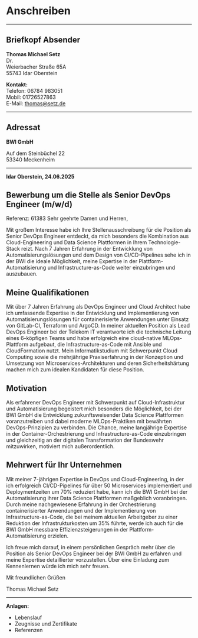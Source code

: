 # Anschreiben

---

## Briefkopf Absender

**Thomas Michael Setz**  
Dr.  
Weierbacher Straße 65A  
55743 Idar Oberstein  

**Kontakt:**  
Telefon: 06784 983051  
Mobil: 01726527863  
E-Mail: thomas@setz.de  
  
  

---

## Adressat

**BWI GmbH**  
  
  
Auf dem Steinbüchel 22  
53340 Meckenheim  

---

**Idar Oberstein, 24.06.2025**

## Bewerbung um die Stelle als Senior DevOps Engineer (m/w/d)
Referenz: 61383
Sehr geehrte Damen und Herren,

Mit großem Interesse habe ich Ihre Stellenausschreibung für die Position als Senior DevOps Engineer entdeckt, da mich besonders die Kombination aus Cloud-Engineering und Data Science Plattformen in Ihrem Technologie-Stack reizt. Nach 7 Jahren Erfahrung in der Entwicklung von Automatisierungslösungen und dem Design von CI/CD-Pipelines sehe ich in der BWI die ideale Möglichkeit, meine Expertise in der Plattform-Automatisierung und Infrastructure-as-Code weiter einzubringen und auszubauen.

## Meine Qualifikationen

Mit über 7 Jahren Erfahrung als DevOps Engineer und Cloud Architect habe ich umfassende Expertise in der Entwicklung und Implementierung von Automatisierungslösungen für containerisierte Anwendungen unter Einsatz von GitLab-CI, Terraform und ArgoCD. In meiner aktuellen Position als Lead DevOps Engineer bei der Telekom IT verantworte ich die technische Leitung eines 6-köpfigen Teams und habe erfolgreich eine cloud-native MLOps-Plattform aufgebaut, die Infrastructure-as-Code mit Ansible und CloudFormation nutzt. Mein Informatikstudium mit Schwerpunkt Cloud Computing sowie die mehrjährige Praxiserfahrung in der Konzeption und Umsetzung von Microservices-Architekturen und deren Sicherheitshärtung machen mich zum idealen Kandidaten für diese Position.

## Motivation

Als erfahrener DevOps Engineer mit Schwerpunkt auf Cloud-Infrastruktur und Automatisierung begeistert mich besonders die Möglichkeit, bei der BWI GmbH die Entwicklung zukunftsweisender Data Science Plattformen voranzutreiben und dabei moderne MLOps-Praktiken mit bewährten DevOps-Prinzipien zu verbinden. Die Chance, meine langjährige Expertise in der Container-Orchestrierung und Infrastructure-as-Code einzubringen und gleichzeitig an der digitalen Transformation der Bundeswehr mitzuwirken, motiviert mich außerordentlich.

## Mehrwert für Ihr Unternehmen

Mit meiner 7-jährigen Expertise in DevOps und Cloud-Engineering, in der ich erfolgreich CI/CD-Pipelines für über 50 Microservices implementiert und Deploymentzeiten um 70% reduziert habe, kann ich die BWI GmbH bei der Automatisierung ihrer Data Science Plattformen maßgeblich voranbringen. Durch meine nachgewiesene Erfahrung in der Orchestrierung containerisierter Anwendungen und der Implementierung von Infrastructure-as-Code, die bei meinem aktuellen Arbeitgeber zu einer Reduktion der Infrastrukturkosten um 35% führte, werde ich auch für die BWI GmbH messbare Effizienzsteigerungen in der Plattform-Automatisierung erzielen.

Ich freue mich darauf, in einem persönlichen Gespräch mehr über die Position als Senior DevOps Engineer bei der BWI GmbH zu erfahren und meine Expertise detaillierter vorzustellen. Über eine Einladung zum Kennenlernen würde ich mich sehr freuen.

Mit freundlichen Grüßen

Thomas Michael Setz

---

**Anlagen:**
- Lebenslauf
- Zeugnisse und Zertifikate
- Referenzen